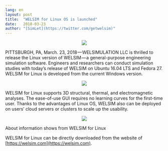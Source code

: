 ```yaml
---
lang: en
layout: post
title:  "WELSIM for Linux OS is launched"
date:   2018-03-23
author: "[SimLet](https://twitter.com/getwelsim)"
---
```


<p align="center">
  <img src="https://cdn-images-1.medium.com/max/800/1*fWaqYSmu62uKgzDb96X45Q.png"/>
</p>

PITTSBURGH, PA, March. 23, 2018 — WELSIMULATION LLC is thrilled to release the Linux version of WELSIM — a general-purpose engineering simulation software. Engineers and researchers can conduct simulation studies with today’s release of WELSIM on Ubuntu 16.04 LTS and Fedora 27. WELSIM for Linux is developed from the current Windows version.

<p align="center">
  <img src="https://cdn-images-1.medium.com/max/800/1*Et9U7ymAjJf3kf5CUeHBKA.png"/>
</p>

WELSIM for Linux supports 3D structural, thermal, and electromagnetic analyses. The ease-of-use GUI requires no learning curves for the first-time user. Thanks to the advantages of Linux OS, WELSIM also can be deployed on users’ cloud servers or clusters to scale up the usability.

<p align="center">
  <img src="https://cdn-images-1.medium.com/max/800/1*HhCtKMR2x8fTgr4FUcdwLA.png"/>
</p>

About information shows from WELSIM for Linux


WELSIM for Linux can be directly downloaded from the website of [https://welsim.com](https://welsim.com).


